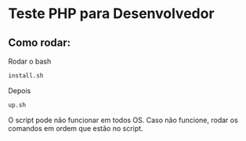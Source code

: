 # Teste PHP para Desenvolvedor

## Como rodar:
Rodar o bash 

```sh
install.sh 
```
Depois
```sh
up.sh 
```

O script pode não funcionar em todos OS. Caso não funcione, rodar os comandos 
em ordem que estão no script.